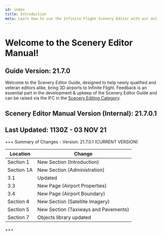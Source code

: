 ```yaml
---
id: index
title: Introduction
meta: Learn how to use the Infinite Flight Scenery Editor with our online documentation.
---
```


# Welcome to the Scenery Editor Manual!



## Guide Version: 21.7.0



Welcome to the Scenery Editor Guide, designed to help newly qualified and veteran editors alike, bring 3D airports to Infinite Flight. Feedback is an essential part in the development & upkeep of the Scenery Editor Guide and can be raised via the IFC in the [Scenery Editing Category](https://community.infiniteflight.com/c/scenery-editing/47). 



## Scenery Editor Manual Version (Internal): 21.7.0.1

## Last Updated: 1130Z - 03 NOV 21



+++ Summary of Changes - Version: 21.7.0.1 (CURRENT VERSION)

| Location   | Change                               |
| ---------- | ------------------------------------ |
| Section 1  | New Section (Introduction)           |
| Section 1A | New Section (Administration)         |
| 3.1        | Updated                              |
| 3.3        | New Page (Airport Properties)        |
| 3.4        | New Page (Airport Boundary)          |
| Section 4  | New Section (Satellite Imagery)      |
| Section 5  | New Section (Taxiways and Pavements) |
| Section 7  | Objects library updated              |

+++

